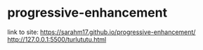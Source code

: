 # progressive-enhancement
link to site:
https://sarahm17.github.io/progressive-enhancement/
http://127.0.0.1:5500/turlututu.html
